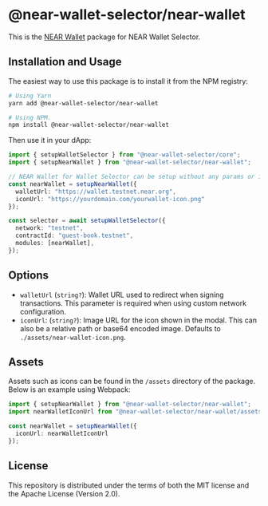# @near-wallet-selector/near-wallet

This is the [NEAR Wallet](https://wallet.near.org/) package for NEAR Wallet Selector.

## Installation and Usage

The easiest way to use this package is to install it from the NPM registry:

```bash
# Using Yarn
yarn add @near-wallet-selector/near-wallet

# Using NPM.
npm install @near-wallet-selector/near-wallet
```

Then use it in your dApp:

```ts
import { setupWalletSelector } from "@near-wallet-selector/core";
import { setupNearWallet } from "@near-wallet-selector/near-wallet";

// NEAR Wallet for Wallet Selector can be setup without any params or it can take two optional params.
const nearWallet = setupNearWallet({
  walletUrl: "https://wallet.testnet.near.org",
  iconUrl: "https://yourdomain.com/yourwallet-icon.png"
});

const selector = await setupWalletSelector({
  network: "testnet",
  contractId: "guest-book.testnet",
  modules: [nearWallet],
});
```

## Options

- `walletUrl` (`string?`): Wallet URL used to redirect when signing transactions. This parameter is required when using custom network configuration.
- `iconUrl`: (`string?`): Image URL for the icon shown in the modal. This can also be a relative path or base64 encoded image. Defaults to `./assets/near-wallet-icon.png`.

## Assets

Assets such as icons can be found in the `/assets` directory of the package. Below is an example using Webpack:

```ts
import { setupNearWallet } from "@near-wallet-selector/near-wallet";
import nearWalletIconUrl from "@near-wallet-selector/near-wallet/assets/near-wallet-icon.png";

const nearWallet = setupNearWallet({
  iconUrl: nearWalletIconUrl
});
```

## License

This repository is distributed under the terms of both the MIT license and the Apache License (Version 2.0).
